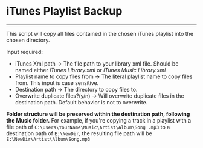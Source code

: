 # iTunes Playlist Backup
------------------------
This script will copy all files contained in the chosen iTunes playlist into the chosen directory.

Input required:
* iTunes Xml path -> The file path to your library xml file. Should be named either _iTunes Library.xml_ or _iTunes
Music Library.xml_
* Playlist name to copy files from -> The literal playlist name to copy files from. This input is case sensitive.
* Destination path -> The directory to copy files to.
* Overwrite duplicate files?(y/n) -> Will overwrite duplicate files in the destination path. Default behavior is not to
 overwrite.

__Folder structure will be preserved within the destination path, following the Music folder.__
For example, if you're copying a track in a playlist with a file path of ``C:\Users\YourName\Music\Artist\Album\Song
.mp3`` to a destination path of ``E:\NewDir``, the resulting file path will be ``E:\NewDir\Artist\Album\Song.mp3``